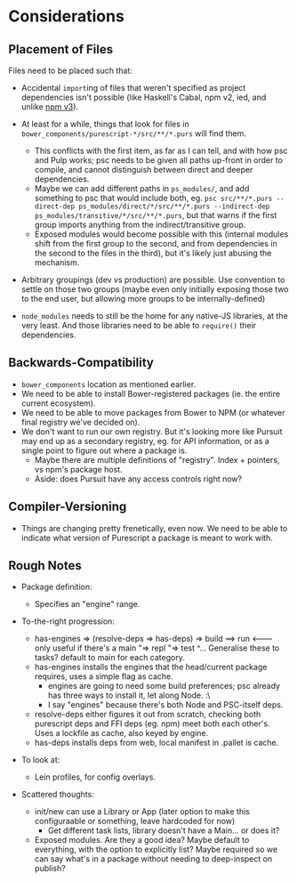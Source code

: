 Considerations
==============



## Placement of Files

Files need to be placed such that:

* Accidental `import`ing of files that weren't specified as project dependencies isn't possible (like Haskell's Cabal, npm v2, ied, and unlike [npm v3](https://github.com/npm/npm/issues/10599)).

* At least for a while, things that look for files in `bower_components/purescript-*/src/**/*.purs` will find them.
  * This conflicts with the first item, as far as I can tell, and with how psc and Pulp works; psc needs to be given all paths up-front in order to compile, and cannot distinguish between direct and deeper dependencies.
  * Maybe we can add different paths in `ps_modules/`, and add something to psc that would include both, eg. `psc src/**/*.purs --direct-dep ps_modules/direct/*/src/**/*.purs --indirect-dep ps_modules/transitive/*/src/**/*.purs`, but that warns if the first group imports anything from the indirect/transitive group.
  * Exposed modules would become possible with this (internal modules shift from the first group to the second, and from dependencies in the second to the files in the third), but it's likely just abusing the mechanism.

* Arbitrary groupings (dev vs production) are possible. Use convention to settle on those two groups (maybe even only initially exposing those two to the end user, but allowing more groups to be internally-defined)

* `node_modules` needs to still be the home for any native-JS libraries, at the very least. And
  those libraries need to be able to `require()` their dependencies.


## Backwards-Compatibility

* `bower_components` location as mentioned earlier.
* We need to be able to install Bower-registered packages (ie. the entire current ecosystem).
* We need to be able to move packages from Bower to NPM (or whatever final registry we've decided on).
* We don't want to run our own registry. But it's looking more like Pursuit may end up as a
  secondary registry, eg. for API information, or as a single point to figure out where a
  package is.
  * Maybe there are multiple definitions of "registry". Index + pointers, vs npm's package host.
  * Aside: does Pursuit have any access controls right now?


## Compiler-Versioning

* Things are changing pretty frenetically, even now. We need to be able to indicate what version of
  Purescript a package is meant to work with.



## Rough Notes

* Package definition:
  * Specifies an "engine" range.

* To-the-right progression:
  * has-engines => (resolve-deps => has-deps) => build ==> run   <--- only useful if there's a main
                                                       "=> repl
                                                       "=> test
                                                             ^... Generalise these to tasks?
                                                             default to main for each
                                                             category.
  * has-engines installs the engines that the head/current package requires, uses a simple flag as cache.
    * engines are going to need some build preferences; psc already has three ways to install it,
      let along Node. :\
    * I say "engines" because there's both Node and PSC-itself deps.
  * resolve-deps either figures it out from scratch, checking both purescript deps and FFI deps (eg. npm) meet both each other's. Uses a lockfile as cache, also keyed by engine.
  * has-deps installs deps from web, local manifest in .pallet is cache.

* To look at:
  * Lein profiles, for config overlays.

* Scattered thoughts:
  * init/new can use a Library or App (later option to make this configuraable or something, leave hardcoded for now)
    * Get different task lists, library doesn't have a Main... or does it?
  * Exposed modules. Are they a good idea? Maybe default to everything, with the option to
    explicitly list? Maybe required so we can say what's in a package without needing to
    deep-inspect on publish?

